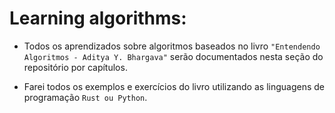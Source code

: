 # Learning algorithms:

- Todos os aprendizados sobre algoritmos baseados no livro `"Entendendo Algoritmos - Aditya Y. Bhargava"` serão documentados nesta seção do repositório por capítulos.

- Farei todos os exemplos e exercícios do livro utilizando as linguagens de programação `Rust ou Python`.

